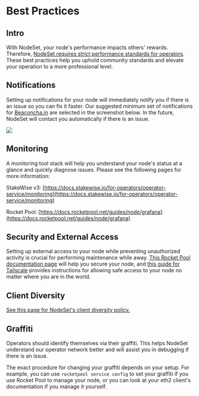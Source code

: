 # Best Practices

## Intro

With NodeSet, your node's performance impacts others' rewards. Therefore, [NodeSet requires  strict performance standards for operators](../policies.md#penalty-and-ejection-policy). These best practices help you uphold community standards and elevate your operation to a more professional level.

## Notifications

Setting up notifications for your node will immediately notify you if there is an issue so you can fix it faster. Our suggested minimum set of notifications for [Beaconcha.in](https://beaconcha.in) are selected in the screenshot below. In the future, NodeSet will contact you automatically if there is an issue.

![](https://lh4.googleusercontent.com/\_kLOVnZ8rOn\_UF1V4frgEpLF2dS-6wyYzyHxAhN6J61tppP-oxUzbxLHVNyMKgkXKAAjwjoC\_egmCsnJzvzpBv19gyGGhuYT8M\_XVpAlAjF5e7VirK6TGaONVN-XDqWKuhHP-T4GVDPpGJMfJq2qDsQ)

## Monitoring

A monitoring tool stack will help you understand your node's status at a glance and quickly diagnose issues. Please see the following pages for more information:

StakeWise v3: [https://docs.stakewise.io/for-operators/operator-service/monitoring](https://docs.stakewise.io/for-operators/operator-service/monitoring)

Rocket Pool: [https://docs.rocketpool.net/guides/node/grafana](https://docs.rocketpool.net/guides/node/grafana)

## Security and External Access

Setting up external access to your node while preventing unauthorized activity is crucial for performing maintenance while away. [This Rocket Pool documentation page](https://docs.rocketpool.net/guides/node/securing-your-node) will help you secure your node, and [this guide for Tailscale](https://docs.rocketpool.net/guides/node/tailscale) provides instructions for allowing safe access to your node no matter where you are in the world.

## Client Diversity

[See this page for NodeSet's client diversity policy.](./#client-diversity)

## Graffiti

Operators should identify themselves via their graffiti. This helps NodeSet understand our operator network better and will assist you in debugging if there is an issue.

The exact procedure for changing your graffiti depends on your setup. For example, you can use `rocketpool service config` to set your graffiti if you use Rocket Pool to manage your node, or you can look at your eth2 client's documentation if you manage it yourself.
